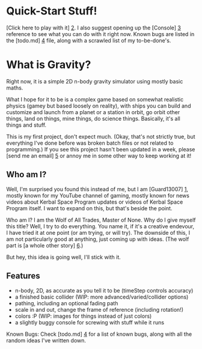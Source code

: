 Quick-Start Stuff!
==================

[Click here to play with it] [2]. I also suggest opening up the [Console] [3] reference to see what you can do with it right now. Known bugs are listed in the [todo.md] [4] file, along with a scrawled list of my to-be-done's.

What is Gravity?
================

Right now, it is a simple 2D n-body gravity simulator using mostly basic maths.

What I hope for it to be is a complex game based on somewhat realistic physics (gamey but based loosely on reality), with ships you can build and customize and launch from a planet or a station in orbit, go orbit other things, land on things, mine things, do science things. Basically, it's all things and stuff.

This is my first project, don't expect much. (Okay, that's not strictly true, but everything I've done before was broken batch files or not related to programming.) If you see this project hasn't been updated in a week, please [send me an email] [5] or annoy me in some other way to keep working at it!

Who am I?
---------

Well, I'm surprised you found this instead of me, but I am [Guard13007] [1], mostly known for my YouTube channel of gaming, mostly known for news videos about Kerbal Space Program updates or videos of Kerbal Space Program itself. I want to expand on this, but that's beside the point.

Who am I? I am the Wolf of All Trades, Master of None. Why do I give myself this title? Well, I try to do everything. You name it, if it's a creative endevour, I have tried it at one point (or am trying, or will try). The downside of this, I am not particularly good at anything, just coming up with ideas. (The wolf part is [a whole other story] [6].)

But hey, this idea is going well, I'll stick with it.

Features
--------

* n-body, 2D, as accurate as you tell it to be (timeStep controls accuracy)
* a finished basic collider (WIP: more advanced/varied/collider options)
* pathing, including an optional fading path
* scale in and out, change the frame of reference (including rotation!)
* colors :P (WIP: images for things instead of just colors)
* a slightly buggy console for screwing with stuff while it runs

Known Bugs: Check [todo.md] [4] for a list of known bugs, along with all the random ideas I've written down.

[1]: http://youtube.com/user/Guard13007 "My YouTube"
[2]: http://htmlpreview.github.io/?https://github.com/Guard13007/gravity/blob/master/gravity.html "Gravity inside github's HTML preview"
[3]: https://github.com/guard13007/gravity/blob/master/Console.md "Console"
[4]: https://github.com/guard13007/gravity/blob/master/todo.md "todo.md"
[5]: mailto:paul.liverman.iii@gmail.com "email"
[6]: http://en.wikipedia.org/wiki/Furry_fandom "I'm sorta kinda a furry"
